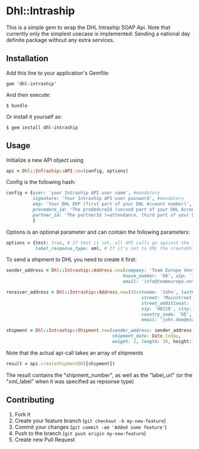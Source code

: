 # Dhl::Intraship

This is a simple gem to wrap the DHL Intraship SOAP Api. Note that currently only the simplest usecase is implemented:
Sending a national day definite package without any extra services.

## Installation

Add this line to your application's Gemfile:

    gem 'dhl-intraship'

And then execute:

    $ bundle

Or install it yourself as:

    $ gem install dhl-intraship

## Usage

Initialize a new API object using

```ruby
api = Dhl::Infraship::API.new(config, options)
```

Config is the following hash:

```ruby
config = {user: 'your Intraship API user name', #mandatory
          signature: 'Your Intraship API user password', #mandatory
          ekp: 'Your DHL EKP (first part of your DHL Account number)', #mandatory
          procedure_id: 'The prodedureId (second part of your DHL Account number)', #optional, defaults to '01'
          partner_id: 'The partnerId (=attendance, third part of your DHL Account number)' #optional, defaults to '01'
          }
```

Options is an optional parameter and can contain the following parameters:

```ruby
options = {test: true, # If test is set, all API calls go against the Intraship test system
           label_response_type: xml, # If it's set to XML the createShipment-Calls return the label data as XML instead of the PDF-Link }
```

To send a shipment to DHL you need to create it first:

```ruby
sender_address = Dhl::Intraship::Address.new(company: 'Team Europe Ventures', street: 'Mohrenstraße',
                                            house_number: '60', zip: '10117', city: 'Berlin', country_code: 'DE',
                                            email: 'info@teameurope.net')

receiver_address = Dhl::Intraship::Address.new(firstname: 'John', lastname: 'Doe',
                                                   street: 'Mainstreet', house_number: '10',
                                                   street_additional: 'Appartment 2a',
                                                   zip: '90210', city: 'Springfield',
                                                   country_code: 'DE',
                                                   email: 'john.doe@example.com')

shipment = Dhl::Intraship::Shipment.new(sender_address: sender_address, receiver_address: receiver_address,
                                        shipment_date: Date.today,
                                        weight: 2, length: 30, height:15, width: 25)
```

Note that the actual api-call takes an array of shipments

```ruby
result = api.createShipmentDD([shipment])
```

The result contains the "shipment_number", as well as the "label_url" (or the "xml_label" when it was specified as repsonse type)

## Contributing

1. Fork it
2. Create your feature branch (`git checkout -b my-new-feature`)
3. Commit your changes (`git commit -am 'Added some feature'`)
4. Push to the branch (`git push origin my-new-feature`)
5. Create new Pull Request
